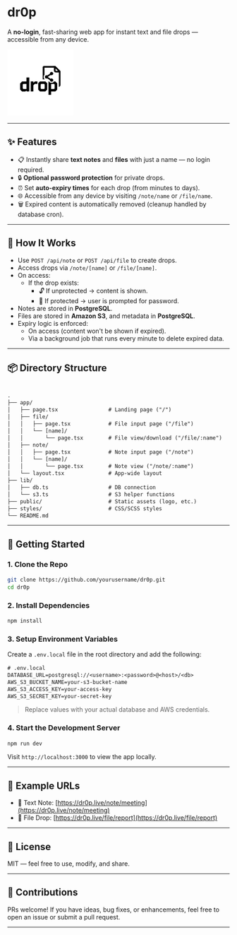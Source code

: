 
# dr0p

A **no-login**, fast-sharing web app for instant text and file drops — accessible from any device.

<img src="public/logo-light-bgrm.png" alt="dr0p logo" width="150"/>

---

## ✨ Features

- 📋 Instantly share **text notes** and **files** with just a name — no login required.
- 🔒 **Optional password protection** for private drops.
- ⏰ Set **auto-expiry times** for each drop (from minutes to days).
- 🌐 Accessible from any device by visiting `/note/name` or `/file/name`.
- 🗑️ Expired content is automatically removed (cleanup handled by database cron).

---



## 🧠 How It Works

- Use `POST /api/note` or `POST /api/file` to create drops.
- Access drops via `/note/[name]` or `/file/[name]`.
- On access:
  - If the drop exists:
    - 🔓 If unprotected → content is shown.
    - 🔐 If protected → user is prompted for password.
- Notes are stored in **PostgreSQL**.
- Files are stored in **Amazon S3**, and metadata in **PostgreSQL**.
- Expiry logic is enforced:
  - On access (content won't be shown if expired).
  - Via a background job that runs every minute to delete expired data.

---

## 📦 Directory Structure

```

.
├── app/
│   ├── page.tsx                # Landing page ("/")
│   ├── file/
│   │   ├── page.tsx            # File input page ("/file")
│   │   └── [name]/
│   │       └── page.tsx        # File view/download ("/file/:name")
│   ├── note/
│   │   ├── page.tsx            # Note input page ("/note")
│   │   └── [name]/
│   │       └── page.tsx        # Note view ("/note/:name")
│   └── layout.tsx              # App-wide layout
├── lib/
│   ├── db.ts                   # DB connection
│   └── s3.ts                   # S3 helper functions
├── public/                     # Static assets (logo, etc.)
├── styles/                     # CSS/SCSS styles
└── README.md

````

---

## 🚀 Getting Started

### 1. Clone the Repo

```bash
git clone https://github.com/yourusername/dr0p.git
cd dr0p
````

### 2. Install Dependencies

```bash
npm install
```

### 3. Setup Environment Variables

Create a `.env.local` file in the root directory and add the following:

```env
# .env.local
DATABASE_URL=postgresql://<username>:<password>@<host>/<db>
AWS_S3_BUCKET_NAME=your-s3-bucket-name
AWS_S3_ACCESS_KEY=your-access-key
AWS_S3_SECRET_KEY=your-secret-key
```

> Replace values with your actual database and AWS credentials.

### 4. Start the Development Server

```bash
npm run dev
```

Visit `http://localhost:3000` to view the app locally.

---

## 🧪 Example URLs

* 📝 Text Note: [https://dr0p.live/note/meeting](https://dr0p.live/note/meeting)
* 📁 File Drop: [https://dr0p.live/file/report](https://dr0p.live/file/report)

---

## 📄 License

MIT — feel free to use, modify, and share.

---

## 🤝 Contributions

PRs welcome! If you have ideas, bug fixes, or enhancements, feel free to open an issue or submit a pull request.

---



